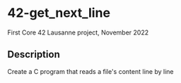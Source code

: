 # 42-get_next_line
First Core 42 Lausanne project, November 2022
## Description
Create a C program that reads a file's content line by line
